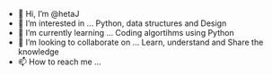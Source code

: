 - 👋 Hi, I’m @hetaJ
- 👀 I’m interested in ... Python, data structures and Design
- 🌱 I’m currently learning ... Coding algortihms using Python
- 💞️ I’m looking to collaborate on ... Learn, understand and Share the knowledge
- 📫 How to reach me ... 

<!---
hetaJ/hetaJ is a ✨ special ✨ repository because its `README.md` (this file) appears on your GitHub profile.
You can click the Preview link to take a look at your changes.
--->
